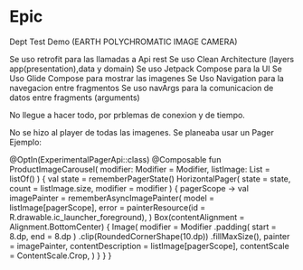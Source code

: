 # Epic
Dept Test Demo
(EARTH POLYCHROMATIC IMAGE CAMERA)

Se uso retrofit para las llamadas a Api rest
Se uso Clean Architecture (layers app(presentation),data y domain)
Se uso Jetpack Compose para la UI
Se Uso Glide Compose para mostrar las imagenes
Se Uso Navigation para la navegacion entre fragmentos
Se uso navArgs para la comunicacion de datos entre fragments (arguments)

No llegue a hacer todo, por prblemas de conexion y de tiempo.

No se hizo al player de todas las imagenes. Se planeaba usar un Pager
Ejemplo:


@OptIn(ExperimentalPagerApi::class)
@Composable
fun ProductImageCarousel(
modifier: Modifier = Modifier,
listImage: List<String> = listOf()
) {
val state = rememberPagerState()
HorizontalPager(
state = state,
count = listImage.size,
modifier = modifier
) { pagerScope ->
val imagePainter = rememberAsyncImagePainter(
model = listImage[pagerScope],
error = painterResource(id = R.drawable.ic_launcher_foreground),
)
Box(contentAlignment = Alignment.BottomCenter) {
Image(
modifier = Modifier
.padding(
start = 8.dp,
end = 8.dp
)
.clip(RoundedCornerShape(10.dp))
.fillMaxSize(),
painter = imagePainter,
contentDescription = listImage[pagerScope],
contentScale = ContentScale.Crop,
)
}
}
}

